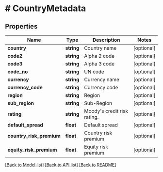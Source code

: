 # # CountryMetadata

## Properties

Name | Type | Description | Notes
------------ | ------------- | ------------- | -------------
**country** | **string** | Country name | [optional]
**code2** | **string** | Alpha 2 code | [optional]
**code3** | **string** | Alpha 3 code | [optional]
**code_no** | **string** | UN code | [optional]
**currency** | **string** | Currency name | [optional]
**currency_code** | **string** | Currency code | [optional]
**region** | **string** | Region | [optional]
**sub_region** | **string** | Sub-Region | [optional]
**rating** | **string** | Moody&#39;s credit risk rating. | [optional]
**default_spread** | **float** | Default spread | [optional]
**country_risk_premium** | **float** | Country risk premium | [optional]
**equity_risk_premium** | **float** | Equity risk premium | [optional]

[[Back to Model list]](../../README.md#models) [[Back to API list]](../../README.md#endpoints) [[Back to README]](../../README.md)
